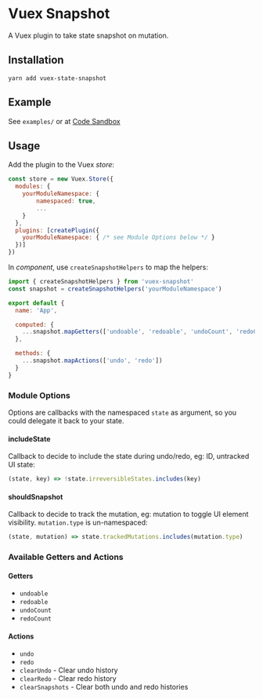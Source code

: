 # Vuex Snapshot

A Vuex plugin to take state snapshot on mutation.

## Installation

```shell
yarn add vuex-state-snapshot
```

## Example

See `examples/` or at [Code Sandbox](https://codesandbox.io/s/vuex-state-snapshot-example-cd1f4)

## Usage

Add the plugin to the Vuex *store*:

```javascript
const store = new Vuex.Store({
  modules: {
    yourModuleNamespace: {
        namespaced: true,
        ...
    }
  },
  plugins: [createPlugin({
    yourModuleNamespace: { /* see Module Options below */ }
  })]
})
```

In *component*, use `createSnapshotHelpers` to map the helpers:

```javascript
import { createSnapshotHelpers } from 'vuex-snapshot'
const snapshot = createSnapshotHelpers('yourModuleNamespace')

export default {
  name: 'App',

  computed: {
    ...snapshot.mapGetters(['undoable', 'redoable', 'undoCount', 'redoCount'])
  },

  methods: {
    ...snapshot.mapActions(['undo', 'redo'])
  }
}
```

### Module Options

Options are callbacks with the namespaced `state` as argument, so you could delegate it back to your state.

#### includeState

Callback to decide to include the state during undo/redo, eg: ID, untracked UI state:

```javascript
(state, key) => !state.irreversibleStates.includes(key)
```

#### shouldSnapshot

Callback to decide to track the mutation, eg: mutation to toggle UI element visibility. `mutation.type` is un-namespaced:

```javascript
(state, mutation) => state.trackedMutations.includes(mutation.type)
```

### Available Getters and Actions

#### Getters

* `undoable`
* `redoable`
* `undoCount`
* `redoCount`

#### Actions

* `undo`
* `redo`
* `clearUndo` - Clear undo history
* `clearRedo` - Clear redo history
* `clearSnapshots` - Clear both undo and redo histories
